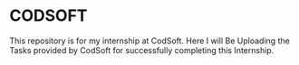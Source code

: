 # CODSOFT
This repository is for my internship at CodSoft. Here I will Be Uploading the Tasks provided by CodSoft for successfully completing this Internship.
